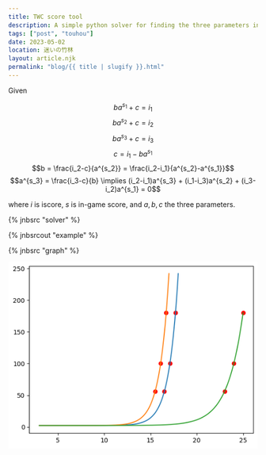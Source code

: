 ```yaml
---
title: TWC score tool
description: A simple python solver for finding the three parameters in the TWC score (formally iscore) formula
tags: ["post", "touhou"]
date: 2023-05-02
location: 迷いの竹林
layout: article.njk
permalink: "blog/{{ title | slugify }}.html"
---
```

Given 

$$ba^{s_1}+c = i_1$$
$$ba^{s_2}+c = i_2$$
$$ba^{s_3}+c = i_3$$
$$ c = i_1 - ba^{s_1}$$
$$b = \frac{i_2-c}{a^{s_2}} = \frac{i_2-i_1}{a^{s_2}-a^{s_1}}$$
$$a^{s_3} = \frac{i_3-c}{b} \implies (i_2-i_1)a^{s_3} + (i_1-i_3)a^{s_2} + (i_3-i_2)a^{s_1} = 0$$

where $i$ is iscore, $s$ is in-game score, and $a,b,c$ the three parameters.

{% jnbsrc "solver" %}

{% jnbsrcout "example" %}

{% jnbsrc "graph" %}

<img src="./output.png" alt="graph"></img>